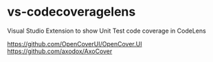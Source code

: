# vs-codecoveragelens
Visual Studio Extension to show Unit Test code coverage in CodeLens

https://github.com/OpenCoverUI/OpenCover.UI
https://github.com/axodox/AxoCover
